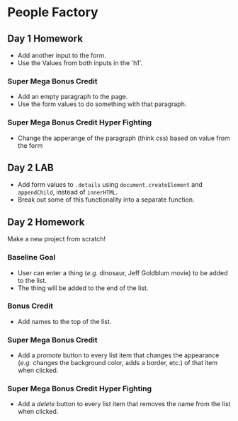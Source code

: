 # People Factory

## Day 1 Homework

* Add another input to the form.
* Use the Values from both inputs in the 'h1'.

### Super Mega Bonus Credit

* Add an empty paragraph to the page.
* Use the form values to do something with that paragraph.

### Super Mega Bonus Credit Hyper Fighting

* Change the apperange of the paragraph (think css) based on value from the form

## Day 2 LAB

* Add form values to `.details` using `document.createElement` and `appendChild`, instead of `innerHTML`.
* Break out some of this functionality into a separate function.

## Day 2 Homework

Make a new project from scratch!

### Baseline Goal

* User can enter a thing (_e.g._ dinosaur, Jeff Goldblum movie) to be added to the list.
* The thing will be added to the end of the list.

### Bonus Credit

* Add names to the top of the list.

### Super Mega Bonus Credit

* Add a _promote_ button to every list item that changes the appearance (_e.g._ changes the background color, adds a border, etc.) of that item when clicked.

### Super Mega Bonus Credit Hyper Fighting

* Add a _delete_ button to every list item that removes the name from the list when clicked.




